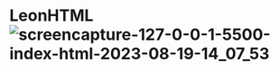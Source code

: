 # LeonHTML![screencapture-127-0-0-1-5500-index-html-2023-08-19-14_07_53](https://github.com/RittaGul/LeonHTML/assets/82938450/123e179c-c674-4b1d-871c-2c7e8ba2e367)
